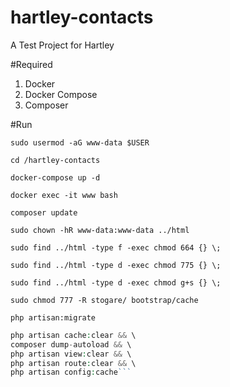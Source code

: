 # hartley-contacts
A Test Project for Hartley

#Required
1. Docker
2. Docker Compose
3. Composer

#Run

```sudo usermod -aG www-data $USER```

```cd /hartley-contacts```

```docker-compose up -d```

```docker exec -it www bash```

```composer update```

```sudo chown -hR www-data:www-data ../html```

```sudo find ../html -type f -exec chmod 664 {} \;```

```sudo find ../html -type d -exec chmod 775 {} \;```

```sudo find ../html -type d -exec chmod g+s {} \;```

```sudo chmod 777 -R stogare/ bootstrap/cache```

```php artisan:migrate```

```php artisan config:clear && \
php artisan cache:clear && \
composer dump-autoload && \
php artisan view:clear && \
php artisan route:clear && \
php artisan config:cache```



